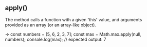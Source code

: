 ## apply() 

The method calls a function with a given 'this' value, 
and arguments provided as an array (or an array-like object).

->  const numbers = [5, 6, 2, 3, 7];
    const max = Math.max.apply(null, numbers);
    console.log(max);
    // expected output: 7


